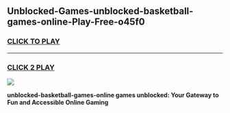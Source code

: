
## Unblocked-Games-unblocked-basketball-games-online-Play-Free-o45f0
<h3>
<a href="https://premium76.site?title=unblocked-basketball-games-online&ref=09A">CLICK TO PLAY</a></h3>
<hr>

<h3>
<a href="https://premium76.site?title=unblocked-basketball-games-online&ref=09A">CLICK 2 PLAY</a>
  
</h3>

<a href="https://premium76.site?title=unblocked-basketball-games-online&ref=09A"><img src="https://clearcache.store/games.png"></a>


**unblocked-basketball-games-online games unblocked: Your Gateway to Fun and Accessible Online Gaming**
